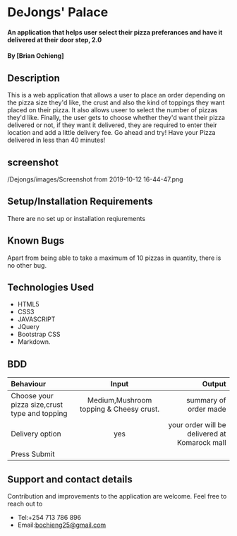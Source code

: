 # DeJongs' Palace

#### An application that helps user select their pizza preferances and have it delivered at their door step, 2.0
#### By **[Brian Ochieng]**
## Description
This is a web application that allows a user to place an order depending on the pizza size they'd like, the crust and also the kind of toppings they want placed on their pizza. It also allows useer to select the number of pizzas they'd like. Finally, the user gets to choose whether they'd want their pizza delivered or not, if they want it delivered, they are required to enter their location and add a little delivery fee.
Go ahead and try! Have your Pizza delivered in less than 40 minutes!
## screenshot
/Dejongs/images/Screenshot from 2019-10-12 16-44-47.png
## Setup/Installation Requirements
There are no set up or installation reqiurements
## Known Bugs
Apart from being able to take a maximum of 10 pizzas in quantity, there is no other bug.
## Technologies Used
* HTML5
* CSS3
* JAVASCRIPT
* JQuery
* Bootstrap CSS
* Markdown.
## BDD
| Behaviour      | Input        | Output       |
| :------------- | :----------: | -----------: |
| Choose your pizza size,crust type and topping   |  Medium,Mushroom topping & Cheesy crust.   |  summary of order made   ||
|Delivery option| yes|your order will be delivered at Komarock mall
| Press Submit|     | 
## Support and contact details
Contribution and improvements to the application are welcome.
 Feel free to reach out to 
 * Tel:+254 713 786 896
 * Email:bochieng25@gmail.com


